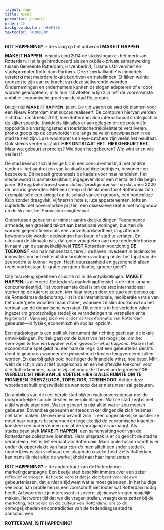 ```yaml
---
layout: page
title: About
permalink: /about/
order: 10
backgroundcolor: '#8AF558'
textcolor: '#000000'
---
```


**IS IT HAPPENING?** is de vraag op het antwoord **MAKE IT HAPPEN.**

**MAKE IT HAPPEN.** is sinds eind 2014 de stadsslogan en het merk van Rotterdam. Het is geïntroduceerd als een publiek-private samenwerking tussen Gemeente Rotterdam, Havenbedrijf, Erasmus Universiteit en stadspromoter Rotterdam Partners. Deze ‘merkalliantie’ is inmiddels versterkt met meerdere lokale bedrijven en instellingen. Er lijken weinig grenzen te zijn aan de kracht van deze activerende woorden. Ondernemingen en ondernemers kunnen de slogan adopteren of er door worden geadopteerd, mits hun activiteiten in lijn zijn met de voornaamste ambitie: economische groei van de stad Rotterdam.

Dit zijn de **MAKE IT HAPPEN.** jaren. De tijd waarin de stad de plannen voor een Nieuw Rotterdam met succes realiseert. De contouren hiervan werden zichtbaar omstreeks 2013, toen Rotterdam zich internationaal strategisch in de kijker speelde. Inmiddels lijkt alles er aan gelegen om de potentiële toppositie als vestigingsstad en toeristische trekpleister te verzilveren.  pronkt groots op de bouwborden die langs de velen bouwplaatsen in de stad te zien zijn. Luxe woontorens en eye-catchers zijn veelal het resultaat. Ook steeds verder op Zuid. **HIER ONTSTAAT HET. HIER GEBEURT HET.** Maar wat gebeurt er precies? Wie doen het gebeuren? Wie wint er en wie verliest?

De stad bevindt zich al enige tijd in een concurrentiestrijd met andere steden in het aantrekken van kapitaalkrachtige bedrijven, bewoners en bezoekers. Dit bepaalt grotendeels de kaders voor haar handelen. Het sleutelwoord is aantrekkelijkheid, ingegeven door een mentaliteit die begin jaren ‘90 nog bekritiseerd werd als het ‘prestige denken’ en dat anno 2020 de norm is geworden. Met een greep uit de plannen toont Rotterdam zich exemplarisch: een spiegel op de schaal van een gebouw, een bodemloze Kuip zonder draagvlak, vijfsterren hotels, luxe appartementen, lofts en superlofts met bovenmodale prijzen, een obsessieve relatie met hoogbouw en de skyline, het Eurovision songfestival.

Ondertussen gebeuren er minder aantrekkelijke dingen. Toenemende armoede, een groeiend tekort aan betaalbare woningen, buurten die worden gegentrificeerd als een vanzelfsprekendheid, langzittende bewoners die worden gedwongen hun buurt of stad te verlaten. En uiteraard de klimaatcrisis, dat grote vraagteken aan onze gedeelde horizon. In naam van de aantrekkelijkheid **TEST** Rotterdam voorzichtig **DE TOEKOMST** van haar binnenstad, terwijl de haven investeert in technische innovaties om het echte uitstootprobleem voorlopig onder het tapijt van de zeebodem te kunnen vegen. Heeft duurzaamheid en gezondheid alleen recht van bestaan bij gratie van gentrificatie, ‘groene groei’?

City marketing speelt een cruciale rol in de ontwikkelingen. **MAKE IT HAPPEN.** is allereerst Rotterdam’s marketingoffensief in de inter-urbane concurrentiestrijd. Het voornaamste doel is om de stad internationaal sterker op de kaart te zetten. Met haar slogan doet de stad een beroep op de Rotterdamse dadendrang. Het is de internationale, neoliberale versie van het oude ‘geen woorden maar daden’, waarmee ze slim doorbouwt op het verhaal van de dynamische werkstad. Dit credo is in het verleden vaker ingezet om grootschalige stedelijke veranderingen te versnellen en te legitimeren. Vandaag zien we onder  de transformatie van Rotterdam gebeuren—in fysiek, economisch én sociaal opzicht.

Een stadsslogan is een politiek instrument dat richting geeft aan de lokale ontwikkelingen. Politiek gaat om de kunst van het mogelijke; om het vermogen te kunnen bepalen wat er gebeurt—_what happens_. Maar in het economische spel geldt nu eenmaal de regel dat een gebeurtenis slechts dient te gebeuren wanneer de geïnvesteerde kosten terugverdiend zullen worden. En daarbij geldt ook: hoe hoger de financiële winst, hoe beter. MIH. wekt de schijn van actief burgerschap en een beloftevolle toekomst voor alle Rotterdammers, maar is zij niet vooral het bevel om te groeien? **DE WERELD LIGT HIER AAN JE VOETEN. HIER IS ALLE RUIMTE OM TE PIONIEREN. GRENZELOOS, TOMELOOS, TORENHOOG.** Achter deze woorden schuilt ongetwijfeld de wanhoop dat er niets meer zal gebeuren.

De ambities van de neoliberale stad blijken vaak onverenigbaar met de oorspronkelijke sociale idealen en verplichtingen. Wat de stad zegt is niet altijd wat de stad doet. Wat er gebeurt is niet altijd wat er zou moeten gebeuren. Bovendien gebeuren er steeds vaker dingen die zich helemaal niet laten maken. De overheid bevindt zich in een ongemakkelijke positie: ze moet haar burgers beschermen en tegelijkertijd de economische krachten koesteren en ondersteunen omdat de voortgang ervan hangt. Als stadsslogan stelt **MAKE IT HAPPEN.** een samenvatting voor van de Rotterdamse collectieve identiteit. Haar uitspraak is er op gericht de stad te veranderen. Het is het verhaal van Rotterdam. Maar ondertussen wordt is er onder de oppervlakte van haar _can-do_ mentaliteit een ander stedelijk (onder)bewustzijn voelbaar; een plagende onzekerheid. Zelfs Rotterdam kan namelijk niet altijd de werkelijkheid naar haar hand zetten.

**IS IT HAPPENING?** is de andere kant van de Rotterdamse marketingcampagne. Een beetje stad beschikt immers over een zeker reflexief vermogen. Reflectie vereist dat je alert bent voor nieuwe gebeurtenissen, dat je niet altijd weet wat er moet gebeuren. In het huidige veelvoud aan problemen is een voorschrift niet louter wat Rotterdam nodig heeft. Antwoorden zijn interessant in zoverre zij nieuwe vragen mogelijk maken. Het wordt tijd dat we die vragen stellen, vraagtekens zetten bij de marketing, het beleid en de cultuur van Rotterdam, om zo de onmogelijkheden en contradicties van de hedendaagse stad te aanschouwen.

**ROTTERDAM. IS IT HAPPENING?**
